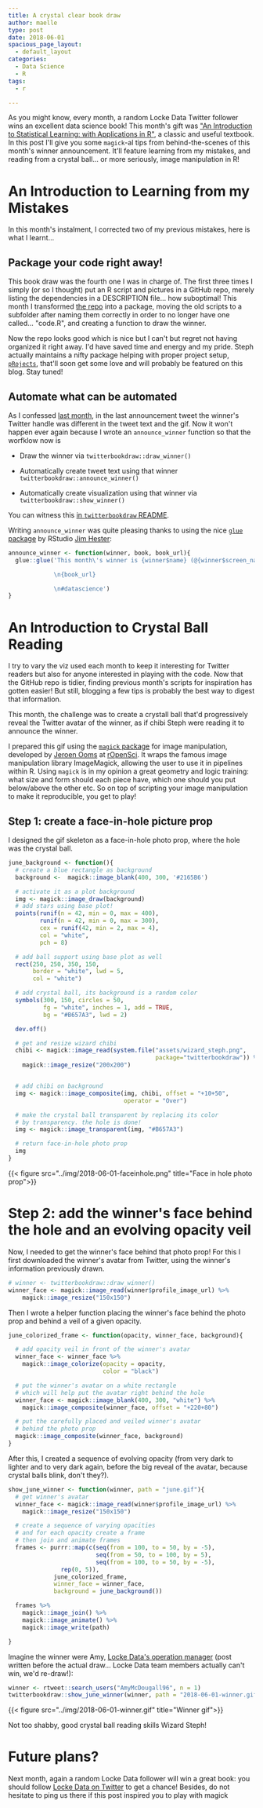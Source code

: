 ```yaml
---
title: A crystal clear book draw
author: maelle
type: post
date: 2018-06-01
spacious_page_layout:
  - default_layout
categories:
  - Data Science
  - R
tags:
  - r

---
```


As you might know, every month, a random Locke Data Twitter follower wins an excellent data science book! This month's gift was ["An Introduction to Statistical Learning: with Applications in R"](http://geni.us/introtostatslearning), a classic and useful textbook. In this post I'll give you some `magick`-al tips from behind-the-scenes of this month's winner announcement. It'll feature learning from my mistakes, and reading from a crystal ball... or more seriously, image manipulation in R!


# An Introduction to Learning from my Mistakes

In this month's instalment, I corrected two of my previous mistakes, here is what I learnt...

## Package your code right away!

This book draw was the fourth one I was in charge of. The first three times I simply (or so I thought) put an R script and pictures in a GitHub repo, merely listing the dependencies in a DESCRIPTION file... how suboptimal! This month I transformed [the repo](https://github.com/lockedata/twitterbookdraw) into a package, moving the old scripts to a subfolder after naming them correctly in order to no longer have one called... "code.R", and creating a function to draw the winner.

Now the repo looks good which is nice but I can't but regret not having organized it right away. I'd have saved time and energy and my pride. Steph actually maintains a nifty package helping with proper project setup, [`pRojects`](https://github.com/lockedata/pRojects), that'll soon get some love and will probably be featured on this blog. Stay tuned!

## Automate what can be automated

As I confessed [last month](https://itsalocke.com/blog/a-particles-arly-fun-book-draw/), in the last announcement tweet the winner's Twitter handle was different in the tweet text and the gif. Now it won't happen ever again because I wrote an `announce_winner` function so that the worfklow now is

* Draw the winner via `twitterbookdraw::draw_winner()`

* Automatically create tweet text using that winner `twitterbookdraw::announce_winner()`

* Automatically create visualization using that winner via  `twitterbookdraw::show_winner()`

You can witness this [in `twitterbookdraw` README](https://github.com/lockedata/twitterbookdraw#2018-06-01).

Writing `announce_winner` was quite pleasing thanks to using the nice [`glue` package](https://github.com/tidyverse/glue) by RStudio [Jim Hester](http://www.jimhester.com/):

```r
announce_winner <- function(winner, book, book_url){
  glue::glue('This month\'s winner is {winner$name} (@{winner$screen_name})! DM us to receive "{book}"!

             \n{book_url}

             \n#datascience')
}

```

# An Introduction to Crystal Ball Reading

I try to vary the viz used each month to keep it interesting for Twitter readers but also for anyone interested in playing with the code. Now that the GitHub repo is tidier, finding previous month's scripts for inspiration has gotten easier! But still, blogging a few tips is probably the best way to digest that information.

This month, the challenge was to create a crystall ball that'd progressively reveal the Twitter avatar of the winner, as if chibi Steph were reading it to announce the winner. 

I prepared this gif using the [`magick` package](https://cran.r-project.org/web/packages/magick/vignettes/intro.html) for image manipulation, developed by [Jeroen Ooms](https://github.com/jeroen) at [rOpenSci](https://ropensci.org/). It wraps the famous image manipulation library ImageMagick, allowing the user to use it in pipelines within R. Using `magick` is in my opinion a great geometry and logic training: what size and form should each piece have, which one should you put below/above the other etc. So on top of scripting your image manipulation to make it reproducible, you get to play!

## Step 1: create a face-in-hole picture prop

I designed the gif skeleton as a face-in-hole photo prop, where the hole was the crystal ball.

```r
june_background <- function(){
  # create a blue rectangle as background
  background <-  magick::image_blank(400, 300, '#2165B6')

  # activate it as a plot background
  img <- magick::image_draw(background)
  # add stars using base plot!
  points(runif(n = 42, min = 0, max = 400),
         runif(n = 42, min = 0, max = 300),
         cex = runif(42, min = 2, max = 4),
         col = "white",
         pch = 8)

  # add ball support using base plot as well
  rect(250, 250, 350, 150,
       border = "white", lwd = 5,
       col = "white")

  # add crystal ball, its background is a random color
  symbols(300, 150, circles = 50,
          fg = "white", inches = 1, add = TRUE,
          bg = "#B657A3", lwd = 2)

  dev.off()

  # get and resize wizard chibi
  chibi <- magick::image_read(system.file("assets/wizard_steph.png",
                                          package="twitterbookdraw")) %>%
    magick::image_resize("200x200")


  # add chibi on background
  img <- magick::image_composite(img, chibi, offset = "+10+50",
                                 operator = "Over")

  # make the crystal ball transparent by replacing its color
  # by transparency. the hole is done!
  img <- magick::image_transparent(img, "#B657A3")

  # return face-in-hole photo prop
  img
}
```

{{< figure src="../img/2018-06-01-faceinhole.png" title="Face in hole photo prop">}} 

# Step 2: add the winner's face behind the hole and an evolving opacity veil

Now, I needed to get the winner's face behind that photo prop! For this I first downloaded the winner's avatar from Twitter, using the winner's information previously drawn.

```r
# winner <- twitterbookdraw::draw_winner()
winner_face <- magick::image_read(winner$profile_image_url) %>%
    magick::image_resize("150x150")
```

Then I wrote a helper function placing the winner's face behind the photo prop and behind a veil of a given opacity.

```r
june_colorized_frame <- function(opacity, winner_face, background){

  # add opacity veil in front of the winner's avatar
  winner_face <- winner_face %>%
    magick::image_colorize(opacity = opacity,
                           color = "black")

  # put the winner's avatar on a white rectangle
  # which will help put the avatar right behind the hole
  winner_face <- magick::image_blank(400, 300, "white") %>%
    magick::image_composite(winner_face, offset = "+220+80")

  # put the carefully placed and veiled winner's avatar
  # behind the photo prop
  magick::image_composite(winner_face, background)
}
```

After this, I created a sequence of evolving opacity (from very dark to lighter and to very dark again, before the big reveal of the avatar, because crystal balls blink, don't they?).

```r
show_june_winner <- function(winner, path = "june.gif"){
  # get winner's avatar
  winner_face <- magick::image_read(winner$profile_image_url) %>%
    magick::image_resize("150x150")

  # create a sequence of varying opacities
  # and for each opacity create a frame
  # then join and animate frames
  frames <- purrr::map(c(seq(from = 100, to = 50, by = -5),
                         seq(from = 50, to = 100, by = 5),
                         seq(from = 100, to = 50, by = -5),
               rep(0, 5)),
             june_colorized_frame,
             winner_face = winner_face,
             background = june_background())

  frames %>%
    magick::image_join() %>%
    magick::image_animate() %>%
    magick::image_write(path)

}
```

Imagine the winner were Amy, [Locke Data's operation manager](https://twitter.com/AmyMcDougall96) (post written before the actual draw... Locke Data team members actually can't win, we'd re-draw!):

```r
winner <- rtweet::search_users("AmyMcDougall96", n = 1)
twitterbookdraw::show_june_winner(winner, path = "2018-06-01-winner.gif")
```
{{< figure src="../img/2018-06-01-winner.gif" title="Winner gif">}} 

Not too shabby, good crystal ball reading skills Wizard Steph!

# Future plans?

Next month, again a random Locke Data follower will win a great book: you should follow [Locke Data on Twitter](https://twitter.com/LockeData) to get a chance! Besides, do not hesitate to ping us there if this post inspired you to play with magick
